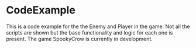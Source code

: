 # CodeExample

This is a code example for the the Enemy and Player in the game. Not all the scripts are shown
but the base functionality and logic for each one is present. The game SpookyCrow is currently in
development.
